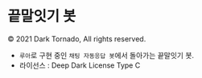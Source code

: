 # 끝말잇기 봇

© 2021 Dark Tornado, All rights reserved.

* `루아`로 구현 중인 `채팅 자동응답 봇`에서 돌아가는 끝말잇기 봇.
* 라이선스 : Deep Dark License Type C
